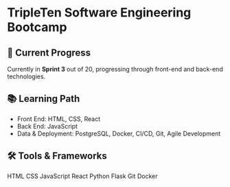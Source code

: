 <body>
    <div class="container">
        <h1>TripleTen Software Engineering Bootcamp</h1>
        <div class="section">
            <h2>📌 Current Progress</h2>
            <p>Currently in <strong>Sprint 3</strong> out of 20, progressing through front-end and back-end technologies.</p>
        </div>        
        <div class="section">
            <h2>📚 Learning Path</h2>
            <ul>
                <li>Front End: HTML, CSS, React</li>
                <li>Back End: JavaScript</li>
                <li>Data & Deployment: PostgreSQL, Docker, CI/CD, Git, Agile Development</li>
            </ul>
        </div>
        <div class="section">
            <h2>🛠 Tools & Frameworks</h2>
            <div class="buttons">
                <a class="button html">HTML</a>
                <a class="button css">CSS</a>
                <a class="button js">JavaScript</a>
                <a class="button react">React</a>
                <a class="button python">Python</a>
                <a class="button flask">Flask</a>
                <a class="button git">Git</a>
                <a class="button docker">Docker</a>
            </div>
        </div>
    </div>
</body>
